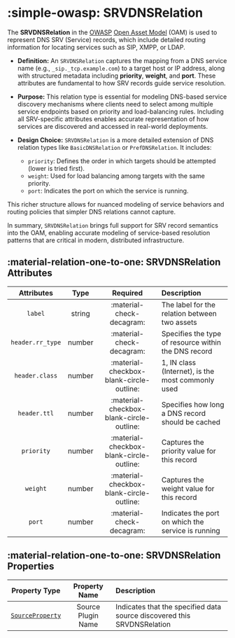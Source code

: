 # :simple-owasp: SRVDNSRelation

The **SRVDNSRelation** in the [OWASP](https://owasp.org) [Open Asset Model](https://github.com/owasp-amass/open-asset-model) (OAM) is used to represent DNS SRV (Service) records, which include detailed routing information for locating services such as SIP, XMPP, or LDAP.

- **Definition:** An `SRVDNSRelation` captures the mapping from a DNS service name (e.g., `_sip._tcp.example.com`) to a target host or IP address, along with structured metadata including **priority**, **weight**, and **port**. These attributes are fundamental to how SRV records guide service resolution.

- **Purpose:** This relation type is essential for modeling DNS-based service discovery mechanisms where clients need to select among multiple service endpoints based on priority and load-balancing rules. Including all SRV-specific attributes enables accurate representation of how services are discovered and accessed in real-world deployments.

- **Design Choice:** `SRVDNSRelation` is a more detailed extension of DNS relation types like `BasicDNSRelation` or `PrefDNSRelation`. It includes:
  - `priority`: Defines the order in which targets should be attempted (lower is tried first).
  - `weight`: Used for load balancing among targets with the same priority.
  - `port`: Indicates the port on which the service is running.

This richer structure allows for nuanced modeling of service behaviors and routing policies that simpler DNS relations cannot capture.

In summary, `SRVDNSRelation` brings full support for SRV record semantics into the OAM, enabling accurate modeling of service-based resolution patterns that are critical in modern, distributed infrastructure.

## :material-relation-one-to-one: SRVDNSRelation Attributes

| Attributes       | Type      | Required   | Description  |
| :--------------: | :-------: | :--------: | :----------- |
| `label` | string | :material-check-decagram: | The label for the relation between two assets |
| `header.rr_type` | number | :material-check-decagram: | Specifies the type of resource within the DNS record |
| `header.class` | number | :material-checkbox-blank-circle-outline: | 1, IN class (Internet), is the most commonly used |
| `header.ttl` | number | :material-checkbox-blank-circle-outline: | Specifies how long a DNS record should be cached |
| `priority` | number | :material-checkbox-blank-circle-outline: | Captures the priority value for this record |
| `weight` | number | :material-checkbox-blank-circle-outline: | Captures the weight value for this record |
| `port` | number | :material-check-decagram: | Indicates the port on which the service is running |

## :material-relation-one-to-one: SRVDNSRelation Properties

| Property Type       | Property Name       | Description   |
| :-----------------: | :-----------------: | :------------ |
| [`SourceProperty`](../properties/source_property.md) | Source Plugin Name | Indicates that the specified data source discovered this SRVDNSRelation |
